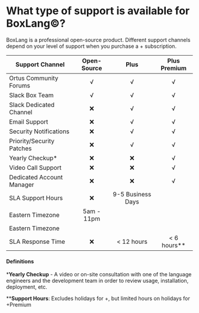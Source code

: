 # What type of support is available for BoxLang©?

BoxLang is a professional open-source product. Different support channels depend on your level of support when you purchase a + subscription.

| Support Channel           | Open-Source |        Plus       |  Plus Premium |
| ------------------------- | :---------: | :---------------: | :-----------: |
| Ortus Community Forums    |      √      |         √         |       √       |
| Slack Box Team            |      √      |         √         |       √       |
| Slack Dedicated Channel   |      ❌      |         √         |       √       |
| Email Support             |      ❌      |         √         |       √       |
| Security Notifications    |      ❌      |         √         |       √       |
| Priority/Security Patches |      ❌      |         √         |       √       |
| Yearly Checkup\*          |      ❌      |         ❌         |       √       |
| Video Call Support        |      ❌      |         ❌         |       √       |
| Dedicated Account Manager |      ❌      |         ❌         |       √       |
| SLA Support Hours         |      ❌      | 9-5 Business Days |               |
| Eastern Timezone          |  5am - 11pm |                   |               |
| Eastern Timezone          |             |                   |               |
| SLA Response Time         |      ❌      |     < 12 hours    | < 6 hours\*\* |

#### Definitions

\***Yearly Checkup** - A video or on-site consultation with one of the language engineers and the development team in order to review usage, installation, deployment, etc.

\*\***Support Hours**: Excludes holidays for +, but limited hours on holidays for +Premium
